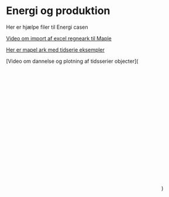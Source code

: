 # Energi og produktion

Her er hjælpe filer til Energi casen


[Video om import af excel regneark til Maple](https://youtu.be/PXpPUWbB3ek)

[Her er mapel ark med tidserie eksempler](./Maple/Tidsserie_eksempler.mw)

[Video om dannelse og plotning af tidsserier objecter](<object width="425" height="344"><param name="movie" value="http://www.youtube.com/v/O3QFvu_bnlk&hl=en&fs=1"></param><param name="allowFullScreen" value="true"></param><embed src="http://www.youtube.com/v/O3QFvu_bnlk&hl=en&fs=1" type="application/x-shockwave-flash" allowfullscreen="true" width="425" height="344"></embed></object>)

